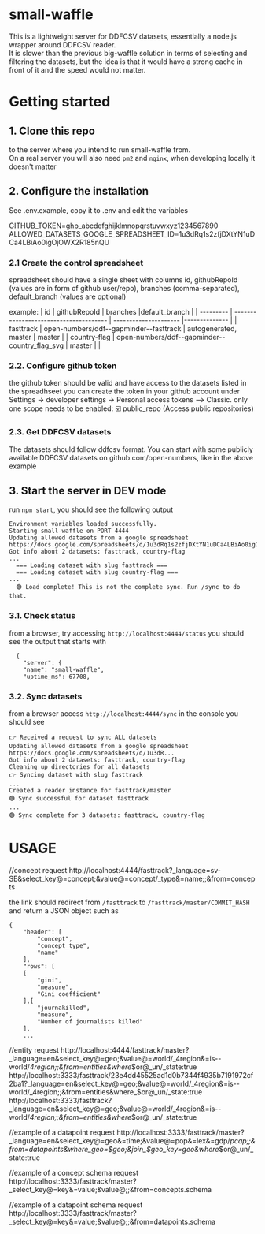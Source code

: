 # small-waffle
This is a lightweight server for DDFCSV datasets, essentially a node.js wrapper around DDFCSV reader.   
It is slower than the previous big-waffle solution in terms of selecting and filtering the datasets, but the idea is that it would have a strong cache in front of it and the speed would not matter.

# Getting started
## 1. Clone this repo 
to the server where you intend to run small-waffle from.  
On a real server you will also need `pm2` and `nginx`, when developing locally it doesn't matter
## 2. Configure the installation
See .env.example, copy it to .env and edit the variables

GITHUB_TOKEN=ghp_abcdefghijklmnopqrstuvwxyz1234567890
ALLOWED_DATASETS_GOOGLE_SPREADSHEET_ID=1u3dRq1s2zfjDXtYN1uDCa4LBiAo0igOjOWX2R185nQU
### 2.1 Create the control spreadsheet
spreadsheet should have a single sheet with columns id, githubRepoId (values are in form of github user/repo), branches (comma-separated), default_branch (values are optional)
<style>
    th, td { 
        border: 1px solid #E8E8E8; 
        padding: 3px 4px; 
    } 
</style>

example:
| id        |   githubRepoId                         | branches              |default_branch |
| --------- | -------------------------------------- | --------------------- |-------------- |
| fasttrack | open-numbers/ddf--gapminder--fasttrack | autogenerated, master | master        |
| country-flag | open-numbers/ddf--gapminder--country_flag_svg | master | |	

### 2.2. Configure github token
the github token should be valid and have access to the datasets listed in the spreadhseet
you can create the token in your github account under Settings -> developer settings -> Personal access tokens --> Classic. only one scope needs to be enabled: ☑️ public_repo (Access public repositories)

### 2.3. Get DDFCSV datasets
The datasets should follow ddfcsv format. You can start with some publicly available DDFCSV datasets on github.com/open-numbers, like in the above example

## 3. Start the server in DEV mode
run `npm start`, you should see the following output
```
Environment variables loaded successfully.
Starting small-waffle on PORT 4444
Updating allowed datasets from a google spreadsheet https://docs.google.com/spreadsheets/d/1u3dRq1s2zfjDXtYN1uDCa4LBiAo0igOjOWX2R185nQU
Got info about 2 datasets: fasttrack, country-flag
...
  === Loading dataset with slug fasttrack ===
  === Loading dataset with slug country-flag ===
...
  🟢 Load complete! This is not the complete sync. Run /sync to do that.

```

### 3.1. Check status
from a browser, try accessing `http://localhost:4444/status`
you should see the output that starts with
``` 
  {
    "server": {
    "name": "small-waffle",
    "uptime_ms": 67708,
```

### 3.2. Sync datasets
from a browser access `http://localhost:4444/sync`
in the console you should see
```
👉 Received a request to sync ALL datasets
Updating allowed datasets from a google spreadsheet https://docs.google.com/spreadsheets/d/1u3dR...
Got info about 2 datasets: fasttrack, country-flag
Cleaning up directories for all datasets
👉 Syncing dataset with slug fasttrack
...
Created a reader instance for fasttrack/master
🟢 Sync successful for dataset fasttrack
...
🟢 Sync complete for 3 datasets: fasttrack, country-flag
```

# USAGE
//concept request
http://localhost:4444/fasttrack?_language=sv-SE&select_key@=concept;&value@=concept/_type&=name;;&from=concepts

the link should redirect from `/fasttrack` to `/fasttrack/master/COMMIT_HASH`
and return a JSON object such as
```
{
    "header": [
        "concept",
        "concept_type",
        "name"
    ],
    "rows": [
    [
        "gini",
        "measure",
        "Gini coefficient"
    ],[
        "journakilled",
        "measure",
        "Number of journalists killed"
    ],
    ...
```


//entity request
http://localhost:4444/fasttrack/master?_language=en&select_key@=geo;&value@=world/_4region&=is--world/_4region;;&from=entities&where_$or@_un/_state:true
http://localhost:3333/fasttrack/23e4dd45525ad1d0b7344f4935b7191972cf2ba1?_language=en&select_key@=geo;&value@=world/_4region&=is--world/_4region;;&from=entities&where_$or@_un/_state:true
http://localhost:3333/fasttrack?_language=en&select_key@=geo;&value@=world/_4region&=is--world/_4region;;&from=entities&where_$or@_un/_state:true

//example of a datapoint request
http://localhost:3333/fasttrack/master?_language=en&select_key@=geo&=time;&value@=pop&=lex&=gdp/_pcap;;&from=datapoints&where_geo=$geo;&join_$geo_key=geo&where_$or@_un/_state:true

//example of a concept schema request
http://localhost:3333/fasttrack/master?_select_key@=key&=value;&value@;;&from=concepts.schema

//example of a datapoint schema request
http://localhost:3333/fasttrack/master?_select_key@=key&=value;&value@;;&from=datapoints.schema
